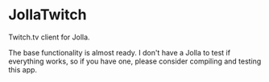 JollaTwitch
===========

Twitch.tv client for Jolla.

The base functionality is almost ready.
I don't have a Jolla to test if everything works, so if you have one, please consider compiling and testing this app.
